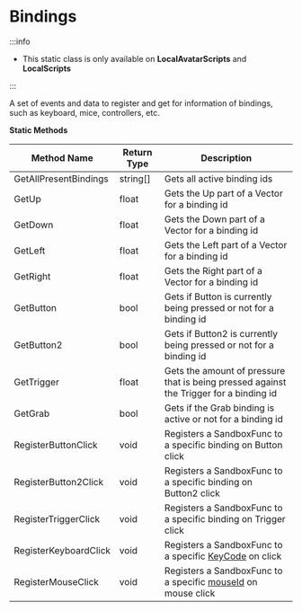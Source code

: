 # Bindings

:::info

+ This static class is only available on **LocalAvatarScripts** and **LocalScripts**

:::

A set of events and data to register and get for information of bindings, such as keyboard, mice, controllers, etc.

**Static Methods**

Method Name | Return Type | Description
--- | --- | ---
GetAllPresentBindings | string[] | Gets all active binding ids
GetUp | float | Gets the Up part of a Vector for a binding id
GetDown | float | Gets the Down part of a Vector for a binding id
GetLeft | float | Gets the Left part of a Vector for a binding id
GetRight | float | Gets the Right part of a Vector for a binding id
GetButton | bool | Gets if Button is currently being pressed or not for a binding id
GetButton2 | bool | Gets if Button2 is currently being pressed or not for a binding id
GetTrigger | float | Gets the amount of pressure that is being pressed against the Trigger for a binding id
GetGrab | bool | Gets if the Grab binding is active or not for a binding id
RegisterButtonClick | void | Registers a SandboxFunc to a specific binding on Button click
RegisterButton2Click | void | Registers a SandboxFunc to a specific binding on Button2 click
RegisterTriggerClick | void | Registers a SandboxFunc to a specific binding on Trigger click
RegisterKeyboardClick | void | Registers a SandboxFunc to a specific [KeyCode](https://docs.unity3d.com/ScriptReference/KeyCode.html) on click
RegisterMouseClick | void | Registers a SandboxFunc to a specific [mouseId](https://docs.unity3d.com/ScriptReference/Input.GetMouseButtonDown.html) on mouse click